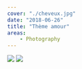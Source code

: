 ```yaml
---
cover: "./cheveux.jpg"
date: "2018-06-26"
title: "Thème amour"
areas:
    - Photography
---
```


![](./couple.jpg)
![](./coupole.jpg)